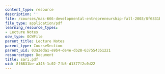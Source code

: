 ```yaml
---
content_type: resource
description: ''
file: /courses/mas-666-developmental-entrepreneurship-fall-2003/8f6831bea3451c027fb5d1377f2c0d22_sari.pdf
file_type: application/pdf
learning_resource_types:
- Lecture Notes
ocw_type: OCWFile
parent_title: Lecture Notes
parent_type: CourseSection
parent_uid: 03a3eda1-e9b4-de4e-db28-637554351221
resourcetype: Document
title: sari.pdf
uid: 8f6831be-a345-1c02-7fb5-d1377f2c0d22
---
```

